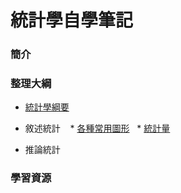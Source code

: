 # 統計學自學筆記

### 簡介

### 整理大綱
* [統計學綱要]()
* 敘述統計
    *  [各種常用圖形]() 
    * [統計量]()
     
 * 推論統計

### 學習資源
